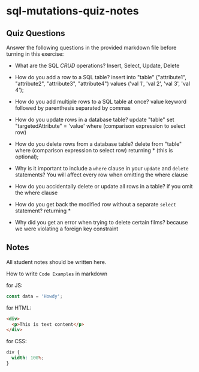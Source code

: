 # sql-mutations-quiz-notes

## Quiz Questions

Answer the following questions in the provided markdown file before turning in this exercise:

- What are the SQL _CRUD_ operations?
  Insert, Select, Update, Delete

- How do you add a row to a SQL table?
  insert into "table" ("attribute1", "attribute2", "attribute3", "attribute4")
  values ('val 1', 'val 2', 'val 3', 'val 4');

- How do you add multiple rows to a SQL table at once?
  value keyword followed by parenthesis separated by commas

- How do you update rows in a database table?
  update "table"
  set "targetedAttribute" = 'value'
  where (comparison expression to select row)

- How do you delete rows from a database table?
  delete
  from "table"
  where (comparison expression to select row)
  returning \* (this is optional);

- Why is it important to include a `where` clause in your `update` and `delete` statements?
  You will affect every row when omitting the where clause

- How do you accidentally delete or update all rows in a table?
  if you omit the where clause

- How do you get back the modified row without a separate `select` statement?
  returning \*

- Why did you get an error when trying to delete certain films?
  because we were violating a foreign key constraint

## Notes

All student notes should be written here.

How to write `Code Examples` in markdown

for JS:

```javascript
const data = 'Howdy';
```

for HTML:

```html
<div>
  <p>This is text content</p>
</div>
```

for CSS:

```css
div {
  width: 100%;
}
```
